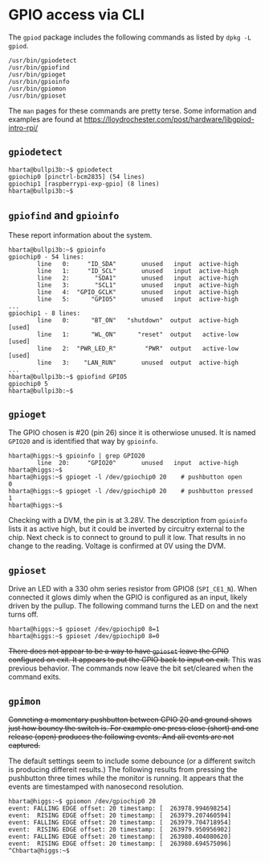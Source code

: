 # GPIO access via CLI

The `gpiod` package includes the following commands as listed by `dpkg -L gpiod`.

```text
/usr/bin/gpiodetect
/usr/bin/gpiofind
/usr/bin/gpioget
/usr/bin/gpioinfo
/usr/bin/gpiomon
/usr/bin/gpioset
```

The `man` pages for these commands are pretty terse. Some information and examples are found at <https://lloydrochester.com/post/hardware/libgpiod-intro-rpi/>

## `gpiodetect`

```text
hbarta@bullpi3b:~$ gpiodetect
gpiochip0 [pinctrl-bcm2835] (54 lines)
gpiochip1 [raspberrypi-exp-gpio] (8 lines)
hbarta@bullpi3b:~$ 
```

## `gpiofind` and `gpioinfo`

These report information about the system.

```text
hbarta@bullpi3b:~$ gpioinfo 
gpiochip0 - 54 lines:
        line   0:     "ID_SDA"       unused   input  active-high 
        line   1:     "ID_SCL"       unused   input  active-high 
        line   2:       "SDA1"       unused   input  active-high 
        line   3:       "SCL1"       unused   input  active-high 
        line   4:  "GPIO_GCLK"       unused   input  active-high 
        line   5:      "GPIO5"       unused   input  active-high 
...
gpiochip1 - 8 lines:
        line   0:      "BT_ON"   "shutdown"  output  active-high [used]
        line   1:      "WL_ON"      "reset"  output   active-low [used]
        line   2:  "PWR_LED_R"        "PWR"  output   active-low [used]
        line   3:    "LAN_RUN"       unused  output  active-high 
...
hbarta@bullpi3b:~$ gpiofind GPIO5
gpiochip0 5
hbarta@bullpi3b:~$ 
```

## `gpioget`

The GPIO chosen is #20 (pin 26) since it is otherwiose unused. It is named `GPIO20` and is identified that way by `gpioinfo`.

```text
hbarta@higgs:~$ gpioinfo | grep GPIO20
        line  20:     "GPIO20"       unused   input  active-high 
hbarta@higgs:~$ 
hbarta@higgs:~$ gpioget -l /dev/gpiochip0 20    # pushbutton open
0
hbarta@higgs:~$ gpioget -l /dev/gpiochip0 20    # pushbutton pressed
1
hbarta@higgs:~$ 
```

Checking with a DVM, the pin is at 3.28V. The description from `gpioinfo` lists it as active high, but it could be inverted by circuitry external to the chip. Next check is to connect to ground to pull it low. That results in no change to the reading. Voltage is confirmed at 0V using the DVM.

## `gpioset`

Drive an LED with a 330 ohm series resistor from GPIO8 (`SPI_CE1_N`). When connected it glows dimly when the GPIO is configured as an input, likely driven by the pullup. The following command turns the LED on and the next turns off.

```text
hbarta@higgs:~$ gpioset /dev/gpiochip0 8=1
hbarta@higgs:~$ gpioset /dev/gpiochip0 8=0
```

~~There does not appear to be a way to have `gpioset` leave the GPIO configured on exit. It appears to put the GPIO back to input on exit.~~ This was previous behavior. The commands now leave the bit set/cleared when the command exits.

## `gpimon`

~~Conneting a momentary pushbutton between GPIO 20 and ground shows just how bouncy the switch is. For example one press close (short) and one release (open) produces the following events. And all events are not captured.~~

The default settings seem to include some debounce (or a different switch is producing differeit results.) The following results from pressing the pushbutton three times while the monitor is running. It appears that the events are timestamped with nanosecond resolution.

```text
hbarta@higgs:~$ gpiomon /dev/gpiochip0 20
event: FALLING EDGE offset: 20 timestamp: [  263978.994698254]
event:  RISING EDGE offset: 20 timestamp: [  263979.207460594]
event: FALLING EDGE offset: 20 timestamp: [  263979.704718954]
event:  RISING EDGE offset: 20 timestamp: [  263979.950956902]
event: FALLING EDGE offset: 20 timestamp: [  263980.404080620]
event:  RISING EDGE offset: 20 timestamp: [  263980.694575096]
^Chbarta@higgs:~$ 
```
